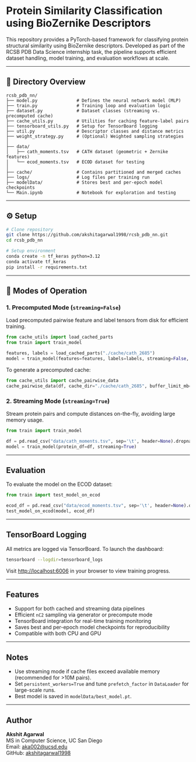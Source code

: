 # Protein Similarity Classification using BioZernike Descriptors

This repository provides a PyTorch-based framework for classifying protein structural similarity using BioZernike descriptors. Developed as part of the RCSB PDB Data Science internship task, the pipeline supports efficient dataset handling, model training, and evaluation workflows at scale.

---

## 📁 Directory Overview

```
rcsb_pdb_nn/
├── model.py               # Defines the neural network model (MLP)
├── train.py               # Training loop and evaluation logic
├── dataset.py             # Dataset classes (streaming vs. precomputed cache)
├── cache_utils.py         # Utilities for caching feature-label pairs
├── tensorboard_utils.py   # Setup for TensorBoard logging
├── util.py                # Descriptor classes and distance metrics
├── weight_strategy.py     # (Optional) Weighted sampling strategies
│
├── data/
│   ├── cath_moments.tsv   # CATH dataset (geometric + Zernike features)
│   └── ecod_moments.tsv   # ECOD dataset for testing
│
├── cache/                 # Contains partitioned and merged caches
├── logs/                  # Log files per training run
├── modelData/             # Stores best and per-epoch model checkpoints
└── Main.ipynb             # Notebook for exploration and testing
```

---

## ⚙️ Setup

```bash
# Clone repository
git clone https://github.com/akshitagarwal1998/rcsb_pdb_nn.git
cd rcsb_pdb_nn

# Setup environment
conda create -n tf_keras python=3.12
conda activate tf_keras
pip install -r requirements.txt
```

---

## 🚀 Modes of Operation

### 1. Precomputed Mode (`streaming=False`)

Load precomputed pairwise feature and label tensors from disk for efficient training.

```python
from cache_utils import load_cached_parts
from train import train_model

features, labels = load_cached_parts("./cache/cath_2685")
model = train_model(features=features, labels=labels, streaming=False, input_dim=3924)
```

To generate a precomputed cache:

```python
from cache_utils import cache_pairwise_data
cache_pairwise_data(df, cache_dir="./cache/cath_2685", buffer_limit_mb=100)
```

### 2. Streaming Mode (`streaming=True`)

Stream protein pairs and compute distances on-the-fly, avoiding large memory usage.

```python
from train import train_model

df = pd.read_csv("data/cath_moments.tsv", sep='\t', header=None).dropna(axis=1)
model = train_model(protein_df=df, streaming=True)
```

---

## Evaluation

To evaluate the model on the ECOD dataset:

```python
from train import test_model_on_ecod

ecod_df = pd.read_csv("data/ecod_moments.tsv", sep='\t', header=None).dropna(axis=1)
test_model_on_ecod(model, ecod_df)
```

---

## TensorBoard Logging

All metrics are logged via TensorBoard. To launch the dashboard:

```bash
tensorboard --logdir=tensorboard_logs
```

Visit [http://localhost:6006](http://localhost:6006) in your browser to view training progress.

---

## Features

- Support for both cached and streaming data pipelines
- Efficient `nC2` sampling via generator or precompute mode
- TensorBoard integration for real-time training monitoring
- Saves best and per-epoch model checkpoints for reproducibility
- Compatible with both CPU and GPU

---

## Notes

- Use streaming mode if cache files exceed available memory (recommended for >10M pairs).
- Set `persistent_workers=True` and tune `prefetch_factor` in `DataLoader` for large-scale runs.
- Best model is saved in `modelData/best_model.pt`.

---

## Author

**Akshit Agarwal**  
MS in Computer Science, UC San Diego  
Email: aka002@ucsd.edu  
GitHub: [akshitagarwal1998](https://github.com/akshitagarwal1998)